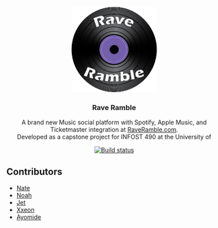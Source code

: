 <p align="center">
<img src="./resources/logo.png" alt="Simple Icons" width=200>
<h3 align="center">Rave Ramble</h3>
<p align="center">
A brand new Music social platform with Spotify, Apple Music, and Ticketmaster integration at <a href="https://raveramble.org">RaveRamble.com</a>.
<br>
Developed as a capstone project for INFOST 490 at the University of
</p>

<p align="center">
<a href="https://github.com/simple-icons/simple-icons/actions?query=workflow%3AVerify+branch%3Adevelop"><img src="https://img.shields.io/github/actions/workflow/status/simple-icons/simple-icons/verify.yml?branch=develop&logo=github&label=tests" alt="Build status"/></a>

</p>



## Contributors
- [Nate](https://nathen418.com)
- [Noah]()
- [Jet]()
- [Xxeon]()
- [Ayomide]()